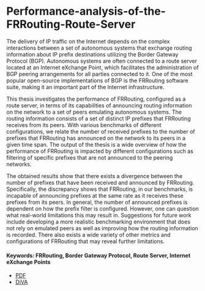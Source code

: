 # Performance-analysis-of-the-FRRouting-Route-Server

The delivery of IP traffic on the Internet depends on the complex interactions between a set of autonomous systems that exchange routing information about IP prefix destinations utilizing the Border Gateway Protocol (BGP). Autonomous systems are often connected to a route server located at an Internet eXchange Point, which facilitates the administration of BGP peering arrangements for all parties connected to it. One of the most popular open-source implementations of BGP is the FRRouting software suite, making it an important part of the Internet infrastructure.

This thesis investigates the performance of FRRouting, configured as a route server, in terms of its capabilities of announcing routing information on the network to a set of peers emulating autonomous systems. The routing information consists of a set of distinct IP prefixes that FRRouting receives from its peers. With various benchmarks of different configurations, we relate the number of received prefixes to the number of prefixes that FRRouting has announced on the network to its peers in a given time span. The output of the thesis is a wide overview of how the performance of FRRouting is impacted by different configurations such as filtering of specific prefixes that are not announced to the peering networks.

The obtained results show that there exists a divergence between the number of prefixes that have been received and announced by FRRouting. Specifically, the discrepancy shows that FRRouting, in our benchmarks, is incapable of announcing prefixes at the same rate as it receives these prefixes from its peers. In general, the number of announced prefixes is dependent on how the prefix filter is configured. However, one can question what real-world limitations this may result in. Suggestions for future work include developing a more realistic benchmarking environment that does not rely on emulated peers as well as improving how the routing information is recorded. There also exists a wide variety of other metrics and configurations of FRRouting that may reveal further limitations.

#### Keywords: FRRouting, Border Gateway Protocol, Route Server, Internet eXchange Points

* [PDF](http://kth.diva-portal.org/smash/get/diva2:1606472/FULLTEXT01.pdf)
* [DiVA](http://kth.diva-portal.org/smash/record.jsf?dswid=-232&pid=diva2%3A1606472&c=1&searchType=SIMPLE&language=en&query=Emil+Ståhl+performance&af=%5B%5D&aq=%5B%5B%5D%5D&aq2=%5B%5B%5D%5D&aqe=%5B%5D&noOfRows=50&sortOrder=author_sort_asc&sortOrder2=title_sort_asc&onlyFullText=false&sf=all)
